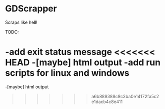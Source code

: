 # GDScrapper
Scraps like hell!

TODO:

-add exit status message
<<<<<<< HEAD
-[maybe] html output
-add run scripts for linux and windows
=======
-[maybe] html output
>>>>>>> a6b889388c8c3ba0e14172fa5c2e1dacb4c8e411
